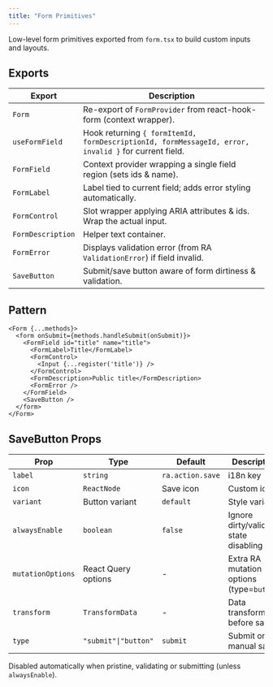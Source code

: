 ```yaml
---
title: "Form Primitives"
---
```


Low-level form primitives exported from `form.tsx` to build custom inputs and layouts.

## Exports

| Export | Description |
|--------|-------------|
| `Form` | Re-export of `FormProvider` from react-hook-form (context wrapper). |
| `useFormField` | Hook returning `{ formItemId, formDescriptionId, formMessageId, error, invalid }` for current field. |
| `FormField` | Context provider wrapping a single field region (sets ids & name). |
| `FormLabel` | Label tied to current field; adds error styling automatically. |
| `FormControl` | Slot wrapper applying ARIA attributes & ids. Wrap the actual input. |
| `FormDescription` | Helper text container. |
| `FormError` | Displays validation error (from RA `ValidationError`) if field invalid. |
| `SaveButton` | Submit/save button aware of form dirtiness & validation. |

## Pattern

```tsx
<Form {...methods}>
  <form onSubmit={methods.handleSubmit(onSubmit)}>
    <FormField id="title" name="title">
      <FormLabel>Title</FormLabel>
      <FormControl>
        <Input {...register('title')} />
      </FormControl>
      <FormDescription>Public title</FormDescription>
      <FormError />
    </FormField>
    <SaveButton />
  </form>
</Form>
```

## SaveButton Props

| Prop | Type | Default | Description |
|------|------|---------|-------------|
| `label` | `string` | `ra.action.save` | i18n key |
| `icon` | `ReactNode` | Save icon | Custom icon |
| `variant` | Button variant | `default` | Style variant |
| `alwaysEnable` | `boolean` | `false` | Ignore dirty/valid state disabling |
| `mutationOptions` | React Query options | - | Extra RA mutation options (type=`button`) |
| `transform` | `TransformData` | - | Data transform before save |
| `type` | `"submit"\|"button"` | `submit` | Submit or manual save |

Disabled automatically when pristine, validating or submitting (unless `alwaysEnable`).
